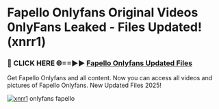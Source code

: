 # Fapello Onlyfans Original Videos 0nlyFans Leaked - Files Updated! (xnrr1)

<h3>🔴 CLICK HERE 🌐==►► <a href="https://tinyurl.com/4seja8ks" rel="nofollow">Fapello Onlyfans Updated Files</a></h3>

Get Fapello Onlyfans and all content. Now you can access all videos and pictures of Fapello Onlyfans. New Updated Files 2025!

[![xnrr1](https://i.imgur.com/EWjZXRe.gif)](https://tinyurl.com/4seja8ks)
onlyfans fapello
